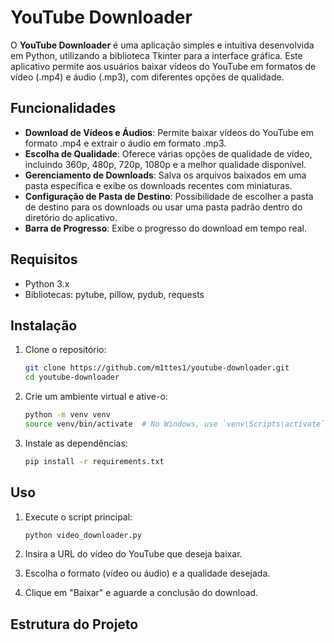 # YouTube Downloader

O **YouTube Downloader** é uma aplicação simples e intuitiva desenvolvida em Python, utilizando a biblioteca Tkinter para a interface gráfica. Este aplicativo permite aos usuários baixar vídeos do YouTube em formatos de vídeo (.mp4) e áudio (.mp3), com diferentes opções de qualidade.

## Funcionalidades

- **Download de Vídeos e Áudios**: Permite baixar vídeos do YouTube em formato .mp4 e extrair o áudio em formato .mp3.
- **Escolha de Qualidade**: Oferece várias opções de qualidade de vídeo, incluindo 360p, 480p, 720p, 1080p e a melhor qualidade disponível.
- **Gerenciamento de Downloads**: Salva os arquivos baixados em uma pasta específica e exibe os downloads recentes com miniaturas.
- **Configuração de Pasta de Destino**: Possibilidade de escolher a pasta de destino para os downloads ou usar uma pasta padrão dentro do diretório do aplicativo.
- **Barra de Progresso**: Exibe o progresso do download em tempo real.

## Requisitos

- Python 3.x
- Bibliotecas: pytube, pillow, pydub, requests

## Instalação

1. Clone o repositório:
    ```bash
    git clone https://github.com/m1ttes1/youtube-downloader.git
    cd youtube-downloader
    ```

2. Crie um ambiente virtual e ative-o:
    ```bash
    python -m venv venv
    source venv/bin/activate  # No Windows, use `venv\Scripts\activate`
    ```

3. Instale as dependências:
    ```bash
    pip install -r requirements.txt
    ```

## Uso

1. Execute o script principal:
    ```bash
    python video_downloader.py
    ```

2. Insira a URL do vídeo do YouTube que deseja baixar.
3. Escolha o formato (vídeo ou áudio) e a qualidade desejada.
4. Clique em "Baixar" e aguarde a conclusão do download.

## Estrutura do Projeto


